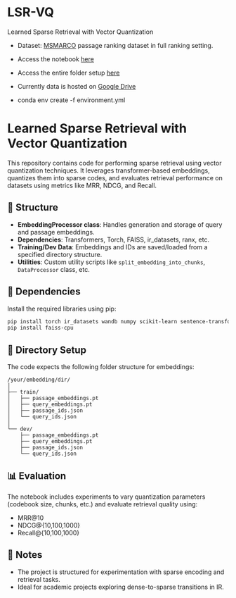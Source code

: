 # LSR-VQ
Learned Sparse Retrieval with Vector Quantization

- Dataset: [MSMARCO](https://microsoft.github.io/msmarco/Datasets#passage-ranking-dataset) passage ranking dataset in full ranking setting.
- Access the notebook [here](https://drive.google.com/file/d/1RvjHSrAmyanZXX7AxIVl3dBfQPcDr4-p/view?usp=sharing)
- Access the entire folder setup [here](https://drive.google.com/drive/u/3/folders/1hFx3EKA1jqvvYu-qRvFgn19ju87jDkk4)
- Currently data is hosted on [Google Drive](https://drive.google.com/drive/folders/1LZxxAqjZJ8gpcAgM9XYGZ56MiydTQzsm?usp=drive_link)

- conda env create -f environment.yml



# Learned Sparse Retrieval with Vector Quantization

This repository contains code for performing sparse retrieval using vector quantization techniques. It leverages transformer-based embeddings, quantizes them into sparse codes, and evaluates retrieval performance on datasets using metrics like MRR, NDCG, and Recall.

## 📂 Structure

- **EmbeddingProcessor class**: Handles generation and storage of query and passage embeddings.
- **Dependencies**: Transformers, Torch, FAISS, ir_datasets, ranx, etc.
- **Training/Dev Data**: Embeddings and IDs are saved/loaded from a specified directory structure.
- **Utilities**: Custom utility scripts like `split_embedding_into_chunks`, `DataProcessor` class, etc.

## 🧩 Dependencies

Install the required libraries using pip:

```bash
pip install torch ir_datasets wandb numpy scikit-learn sentence-transformers transformers tqdm scipy matplotlib rank-eval ranx
pip install faiss-cpu
```

## 📁 Directory Setup

The code expects the following folder structure for embeddings:

```
/your/embedding/dir/
│
├── train/
│   ├── passage_embeddings.pt
│   ├── query_embeddings.pt
│   ├── passage_ids.json
│   └── query_ids.json
│
└── dev/
    ├── passage_embeddings.pt
    ├── query_embeddings.pt
    ├── passage_ids.json
    └── query_ids.json
```



## 📊 Evaluation

The notebook includes experiments to vary quantization parameters (codebook size, chunks, etc.) and evaluate retrieval quality using:

- MRR@10
- NDCG@{10,100,1000}
- Recall@{10,100,1000}

## 📌 Notes

- The project is structured for experimentation with sparse encoding and retrieval tasks.
- Ideal for academic projects exploring dense-to-sparse transitions in IR.
